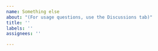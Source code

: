 ```yaml
---
name: Something else
about: "(For usage questions, use the Discussions tab)"
title: ''
labels: ''
assignees: ''

---
```



